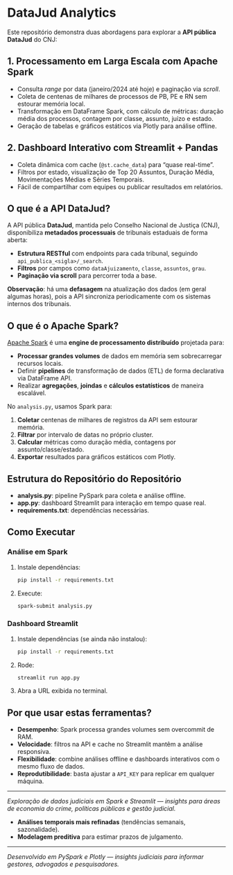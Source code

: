 # DataJud Analytics

Este repositório demonstra duas abordagens para explorar a **API pública DataJud** do CNJ:

## 1. Processamento em Larga Escala com Apache Spark

* Consulta *range* por data (janeiro/2024 até hoje) e paginação via *scroll*.
* Coleta de centenas de milhares de processos de PB, PE e RN sem estourar memória local.
* Transformação em DataFrame Spark, com cálculo de métricas: duração média dos processos, contagem por classe, assunto, juízo e estado.
* Geração de tabelas e gráficos estáticos via Plotly para análise offline.

## 2. Dashboard Interativo com Streamlit + Pandas

* Coleta dinâmica com cache (`@st.cache_data`) para “quase real-time”.
* Filtros por estado, visualização de Top 20 Assuntos, Duração Média, Movimentações Médias e Séries Temporais.
* Fácil de compartilhar com equipes ou publicar resultados em relatórios.

## O que é a API DataJud?

A API pública **DataJud**, mantida pelo Conselho Nacional de Justiça (CNJ), disponibiliza **metadados processuais** de tribunais estaduais de forma aberta:

* **Estrutura RESTful** com endpoints para cada tribunal, seguindo `api_publica_<sigla>/_search`.
* **Filtros** por campos como `dataAjuizamento`, `classe`, `assuntos`, `grau`.
* **Paginação via scroll** para percorrer toda a base.

**Observação**: há uma **defasagem** na atualização dos dados (em geral algumas horas), pois a API sincroniza periodicamente com os sistemas internos dos tribunais.

## O que é o Apache Spark?

[Apache Spark](https://spark.apache.org/) é uma **engine de processamento distribuído** projetada para:

* **Processar grandes volumes** de dados em memória sem sobrecarregar recursos locais.
* Definir **pipelines** de transformação de dados (ETL) de forma declarativa via DataFrame API.
* Realizar **agregações**, **joindas** e **cálculos estatísticos** de maneira escalável.

No `analysis.py`, usamos Spark para:

1. **Coletar** centenas de milhares de registros da API sem estourar memória.
2. **Filtrar** por intervalo de datas no próprio cluster.
3. **Calcular** métricas como duração média, contagens por assunto/classe/estado.
4. **Exportar** resultados para gráficos estáticos com Plotly.

## Estrutura do Repositório do Repositório

* **analysis.py**: pipeline PySpark para coleta e análise offline.
* **app.py**: dashboard Streamlit para interação em tempo quase real.
* **requirements.txt**: dependências necessárias.

## Como Executar

### Análise em Spark

1. Instale dependências:

   ```bash
   pip install -r requirements.txt
   ```
2. Execute:

   ```bash
   spark-submit analysis.py
   ```

### Dashboard Streamlit

1. Instale dependências (se ainda não instalou):

   ```bash
   pip install -r requirements.txt
   ```
2. Rode:

   ```bash
   streamlit run app.py
   ```
3. Abra a URL exibida no terminal.

## Por que usar estas ferramentas?

* **Desempenho**: Spark processa grandes volumes sem overcommit de RAM.
* **Velocidade**: filtros na API e cache no Streamlit mantêm a análise responsiva.
* **Flexibilidade**: combine análises offline e dashboards interativos com o mesmo fluxo de dados.
* **Reprodutibilidade**: basta ajustar a `API_KEY` para replicar em qualquer máquina.

---

*Exploração de dados judiciais em Spark e Streamlit — insights para áreas de economia do crime, políticas públicas e gestão judicial.*

* **Análises temporais mais refinadas** (tendências semanais, sazonalidade).
* **Modelagem preditiva** para estimar prazos de julgamento.

---

*Desenvolvido em PySpark e Plotly — insights judiciais para informar gestores, advogados e pesquisadores.*
